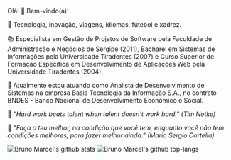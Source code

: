 Olá! 👋 Bem-vindo(a)!

💙 Tecnologia, inovação, viagens, idiomas, futebol e xadrez.

📚 Especialista em Gestão de Projetos de Software pela Faculdade de Administração e Negócios de Sergipe (2011), Bacharel em Sistemas de Informações pela Universidade Tiradentes (2007) e Curso Superior de Formação Específica em Desenvolvimento de Aplicações Web pela Universidade Tiradentes (2004).

💼 Atualmente estou atuando como Analista de Desenvolvimento de Sistemas na empresa Basis Tecnologia da Informação S.A., no contrato BNDES - Banco Nacional de Desenvolvimento Econômico e Social.

💭 _"Hard work beats talent when talent doesn't work hard." (Tim Notke)_

💭 _"Faça o teu melhor, na condição que você tem, enquanto você não tem condições melhores, para fazer melhor ainda." (Mario Sergio Cortella)_

![Bruno Marcel's github stats](https://github-readme-stats.vercel.app/api?username=bmnsouza&show_icons=true&theme=dracula)
![Bruno Marcel's github top-langs](https://github-readme-stats.vercel.app/api/top-langs/?username=bmnsouza&layout=compact&theme=dracula)
